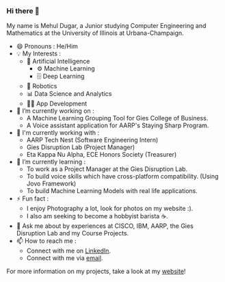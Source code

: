 ### Hi there 👋

<!--
**mehul6810/mehul6810** is a ✨ _special_ ✨ repository because its `README.md` (this file) appears on your GitHub profile.

Here are some ideas to get you started:

- 🔭 I’m currently working on ...
- 🌱 I’m currently learning ...
- 👯 I’m looking to collaborate on ...
- 🤔 I’m looking for help with ...
- 💬 Ask me about ...
- 📫 How to reach me: ...
- 😄 Pronouns: ...
- ⚡ Fun fact: ...
-->

My name is Mehul Dugar, a Junior studying Computer Engineering and Mathematics at the University of Illinois at Urbana-Champaign.

- 😄 Pronouns : He/Him
- 💡 My Interests :
  - 🧠 Artificial Intelligence 
    - ⚙️ Machine Learning 
    - 🗄 Deep Learning
  - 🤖 Robotics 
  - 📊 Data Science and Analytics
  - 👨‍💻 App Development 
- 🔭 I’m currently working on :
  - A Machine Learning Grouping Tool for Gies College of Business.
  - A Voice assistant application for AARP's Staying Sharp Program.
- 💼 I'm currently working with :
  - AARP Tech Nest                         (Software Engineering Intern)
  - Gies Disruption Lab                    (Project Manager)
  - Eta Kappa Nu Alpha, ECE Honors Society (Treasurer)
- 🌱 I’m currently learning :
  - To work as a Project Manager at the Gies Disruption Lab.
  - To build voice skills which have cross-platform compatibility. (Using Jovo Framework)
  - To build Machine Learning Models with real life applications.
- ⚡ Fun fact :
  - I enjoy Photography a lot, look for photos on my website :).
  - I also am seeking to become a hobbyist barista ☕️.
- 💬 Ask me about by experiences at CISCO, IBM, AARP, the Gies Disruption Lab and my Course Projects.
- 📫 How to reach me : 
  - Connect with me on [LinkedIn](https://www.linkedin.com/in/mehuldugar/).
  - Connect with me via [email](mailto:mehuldugar@gmail.com?subject=[GitHub]%20Github%20Profile).
  
For more information on my projects, take a look at my [website](mehul6810.github.io)!
